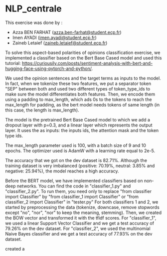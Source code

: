 # NLP_centrale

This exercise was done by : 

- Azza BEN FARHAT (azza.ben-farhat@student.ecp.fr)
- Imen AYADI (imen.ayadi@student.ecp.fr)
- Zaineb Letaief (zaineb.letaief@student.ecp.fr)


To solve this aspect-based polarities of opinions classification exercise, 
we implemented a classifier based on the Bert Base Cased model and used this tutorial: 
https://curiousily.com/posts/sentiment-analysis-with-bert-and-hugging-face-using-pytorch-and-python/.



We used the opinion sentences and the target terms as inputs to the model. 
In fact, when we tokenize these two features, we put a separator token "SEP" between both and 
used two different types of token_type_ids to make sure the model differentiates both features. 
Then, we encode them using a padding to max_length, which ads 0s to the tokens to reach the 
max_length for padding, as the bert model needs tokens of same length (in this case, the length is max_length).

The model is the pretrained Bert Base Cased model to which we add a dropout layer with p=0.3, and a linear layer which represents the output layer.
It uses the as inputs: the inputs ids, the attention mask and the token type ids.



The max_length parameter used is 100, with a batch size of 9 and 10 epochs.
The optimizer used is AdamW with a learning rate equal to 2e-5.

The accuracy that we got on the dev dataset is 82.71%. 
Although the training dataset is very imbalanced (positive: 70.19%, neutral: 3.85% and negative: 25.94%), the model reaches a high accuracy.

Before the BERT model, we have implemented classifiers based on non-deep networks. You can find the code in "classifier_1.py" and "classifier_2.py". 
To run them, you need only to replace "from classifier import Classifier" by "from classifier_1 import Classifier" or "from classifier_2 import Classifier" in "tester.py"
For both classifiers 1 and 2, we started by preprocessing the data (tokenize, downcase, remove stopwords except "no", "nor", "nor" to keep the meaning, stemming). 
Then, we created the BOW vector and transformed it with the tfidf scores. 
For "classifier_1", we used a linear Support Vector Classifier and we get a test accuracy of 79.26% on the dev dataset.
For "classifier_2", we used the multinomial Naive Bayes classifier and we get a test accuracy of 77.93% on the dev dataset.

created a 
